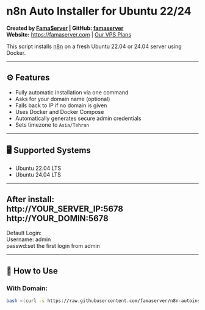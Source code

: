 # n8n Auto Installer for Ubuntu 22/24

**Created by [FamaServer](https://famaserver.com) | GitHub: [famaserver](https://github.com/famaserver)**  
**Website:** https://famaserver.com | [Our VPS Plans](https://famaserver.com/vps)

This script installs [n8n](https://n8n.io) on a fresh Ubuntu 22.04 or 24.04 server using Docker.


---

## ⚙️ Features

- Fully automatic installation via one command
- Asks for your domain name (optional)
- Falls back to IP if no domain is given
- Uses Docker and Docker Compose
- Automatically generates secure admin credentials
- Sets timezone to `Asia/Tehran`

---

## 🖥️ Supported Systems

- Ubuntu 22.04 LTS
- Ubuntu 24.04 LTS
---
After install:<br>
http://YOUR_SERVER_IP:5678<br>
http://YOUR_DOMIN:5678<br>
---
Default Login:<br>
Username: admin<br>
passwd:set the first login from admin

---

## 🚀 How to Use

### With Domain:

```bash
bash <(curl -s https://raw.githubusercontent.com/famaserver/n8n-autoinstall/main/install_n8n.sh)
